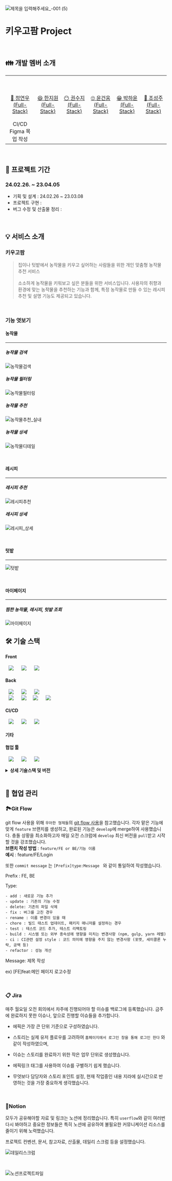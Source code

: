![제목을 입력해주세요_-001 (5)](https://github.com/Yeonwoo27/java-bridge/assets/161433883/d11be04e-d26c-4ce7-a390-604cc4126a40)

# 키우고팜 Project

<br>

## 👪 개발 멤버 소개

<table> <tr> <td height="140px" align="center"> <a href="https://github.com/dolpongg"> <br><br> 👑 정연우 <br>(Full-Stack) </a> <br></td> <td height="140px" align="center"> <a href="https://github.com/xswaqz">  <br><br> 😆 한지원 <br>(Full-Stack) </a> <br></td> <td height="140px" align="center"> <a href="https://github.com/mickeyshoes"> <br><br> 😶 권수지 <br>(Full-Stack) </a> <br></td> <td height="140px" align="center"> <a href="https://github.com/YongjaeKwon"><br><br> 🙄 윤건웅 <br>(Full-Stack) </a> <br></td> <td height="140px" align="center"> <a href="https://github.com/moxnox63">  <br><br> 😁 박하윤 <br>(Full-Stack) </a> <br></td> <td height="140px" align="center"> <a href="https://github.com/HanKyeon"> <br><br> 🙂 조성주 <br>(Full-Stack) </a> <br></td> </tr> 
<tr> 
<td align="center">CI/CD<br>Figma 목업 작성</td>
<td align="center"></td> 
<td align="center"></td>
<td align="center"></td>
<td align="center"></td>
<td align="center"></td>
</tr> </table>

<br />

## 📆 프로젝트 기간 

### 24.02.26. ~ 23.04.05

- 기획 및 설계 : 24.02.26 ~ 23.03.08
- 프로젝트 구현 : 
- 버그 수정 및 산출물 정리 :

<br />


## 💡 서비스 소개

### 키우고팜

>집이나 텃밭에서 농작물을 키우고 싶어하는 사람들을 위한 개인 맞춤형 농작물 추천 서비스
 <br /><br />소소하게 농작물을 키워보고 싶은 분들을 위한 서비스입니다. 사용자의 취향과 환경에 맞는 농작물을 추천하는 기능과 함께, 특정 농작물로 만들 수 있는 레시피 추천 및 설명 기능도 제공되고 있습니다.

<br/>

### 기능 엿보기

#### 농작물

<hr>

##### 농작물 검색

![농작물검색](/uploads/c1c2176f553e9e264f36c9f4a765f6c0/농작물검색.gif)

##### 농작물 필터링

![농작물필터링](/uploads/5697bc32735567f048e08a440fbcf879/농작물필터링.gif)

##### 농작물 추천

![농작물추천_실내](/uploads/89e3e9cb37d7a591623f0a2daee1ad0e/농작물추천_실내.gif)

##### 농작물 상세

![농작물디테일](/uploads/e3049133c18e0451079e92e289294940/농작물디테일.gif)

<br>

####  레시피

<hr>

##### 레시피 추천

![레시피추천](/uploads/afb6c8d770c4b34355b696e6e06ae2c0/레시피추천.gif)

##### 레시피 상세

![레시피_상세](/uploads/bb456eed41d9d94b6de08b8aae99315f/레시피_상세.gif)

<br>

####  텃밭

<hr>

![텃밭](/uploads/5b0ee2f9217c61bd6bd750747ff68a16/텃밭.gif)

<br>

#### 마이페이지
<hr>

##### 찜한 농작물, 레시피, 텃밭 조회

![마이페이지](/uploads/e98c5184e7be104202515c2175b1d1c6/마이페이지.gif)







## 🛠️ 기술 스택

#### Front

  <img src="https://img.shields.io/badge/Vue.js-35495E?style=for-the-badge&logo=vuedotjs&logoColor=4FC08D" style="height : auto; margin-left : 10px; margin-right : 10px;"/> <img src="https://img.shields.io/badge/Tailwind-06B6D4?style=for-the-badge&logo=Tailwind%20CSS&logoColor=white" style="height : auto; margin-left : 10px; margin-right : 10px;"/>  <img src="https://img.shields.io/badge/Axios-5A29E4?style=for-the-badge&logo=Axios&logoColor=white" style="height : auto; margin-left : 10px; margin-right : 10px;"/> 

#### Back

<img src="https://img.shields.io/badge/Java-007396?style=for-the-badge&logo=Java&logoColor=#007396" style="height : auto; margin-left : 10px; margin-right : 10px;"/> <img src="https://img.shields.io/badge/Spring Boot-6DB33F?style=for-the-badge&logo=Spring Boot&logoColor=white" style="height : auto; margin-left : 10px; margin-right : 10px;"/> <img src="https://img.shields.io/badge/JSON Web Tokens-000000?style=for-the-badge&logo=JSON Web Tokens&logoColor=white" style="height : auto; margin-left : 10px; margin-right : 10px;"/> <br/> <img src="https://img.shields.io/badge/MySQL-4479A1?style=for-the-badge&logo=mysql&logoColor=white" style="height : auto; margin-left : 10px; margin-right : 10px;"/> <img src="https://img.shields.io/badge/OAuth2-2496ED?style=for-the-badge&logo=OAuth2&logoColor=white" style="height : auto; margin-left : 10px; margin-right : 10px;"/><img src="https://img.shields.io/badge/Django-092E20?style=for-the-badge&logo=django&logoColor=green" style="height : auto; margin-left : 10px; margin-right : 10px;"/> <img src="https://img.shields.io/badge/Gradle-02303A?style=for-the-badge&logo=Gradle&logoColor=white" style="height : auto; margin-left : 10px; margin-right : 10px;"/>

#### CI/CD

<img src="https://img.shields.io/badge/Nginx-009639?style=for-the-badge&logo=NGINX&logoColor=white" style="height : auto; margin-left : 10px; margin-right : 10px;"/> <img src="https://img.shields.io/badge/Docker-2496ED?style=for-the-badge&logo=Docker&logoColor=white" style="height : auto; margin-left : 10px; margin-right : 10px;"/> <img src="https://img.shields.io/badge/Jenkins-D24939?style=for-the-badge&logo=Jenkins&logoColor=white" style="height : auto; margin-left : 10px; margin-right : 10px;"/>

#### 기타


#### 협업 툴

<img src="https://img.shields.io/badge/Jira-0052CC?style=for-the-badge&logo=Jira&logoColor=white" style="height : auto; margin-left : 10px; margin-right : 10px;"/> <img src="https://img.shields.io/badge/GitLab-FC6D26?style=for-the-badge&logo=GitLab&logoColor=white" style="height : auto; margin-left : 10px; margin-right : 10px;"/> <img src="https://img.shields.io/badge/Mattermost-0058CC?style=for-the-badge&logo=Mattermost&logoColor=white" style="height : auto; margin-left : 10px; margin-right : 10px;"/>

<details><summary> <b> 상세 기술스택 및 버전</b> </summary>

| 구분     | 기술스택           | 상세내용                  | 버전              |
| -------- | ------------------ | ------------------------- | ----------------- |
| 공통     | Gitlab             | 형상관리                  | \-                |
|          | Jira               | 이슈관리                  | \-                |
|          | Mattermost, Notion | 커뮤니케이션              | \-                |
| BackEnd  | MySQL              | DBMS                      | 8.0.36           |
|          | Java               | OpenJDK                   |17         |
|          | Spring Boot        | Java Server Framework     | 3.2.3            |
|          | JPA                |                           | \-                |
|          | IntelliJ           | IDE                       | \-                |
|          | Django           |                        | \-                |
|          | OAuth2             |                           |\-            |
|          | Gradle             | Build                     | 7.6.1             |
| FrontEnd | Vue.js           | 프론트 프레임워크         | 3.4.21           |
|          | Tailwind           | CSS 라이브러리            |3.4.1           |
|          | axios              | API 통신 라이브러리       | 1.6.7             |
|          | IDE                | Visual Studio Code        | \-          |
| Server   | AWS EC2            | Server                    | \-                |
|          | Nginx              |                           |1.24.0       |
|          | Docker             |                           |\-            |

</details>

<br />



## 👥 협업 관리

### 🏞Git Flow

git flow 사용을 위해 `우아한 형제들`의 [git flow 사용](https://techblog.woowahan.com/2553/)을 참고했습니다. 각자 맡은 기능에 맞게 `feature` 브랜치를 생성하고, 완료된 기능은 `develop`에 merge하여 사용했습니다. 충돌 상황을 최소화하고자 매일 오전 스크럼에 `develop` 최신 버전을 `pull`받고 시작할 것을 강조했습니다.<br/>
**브랜치 작성 방법** : `feature/FE or BE/기능 이름`<br/>
**예시** : feature/FE/Login

또한 `commit message` 는 `[Prefix]type:Message ` 와 같이 통일하여 작성했습니다.

Prefix : FE, BE

Type:
```update : 기존의 기능 수정
- add : 새로운 기능 추가
- update : 기존의 기능 수정
- delete: 기존의 파일 삭제
- fix : 버그를 고친 경우
- rename : 이름 변경이 있을 때
- chore : 빌드 태스트 업데이트, 패키지 매니저를 설정하는 경우
- test : 테스트 코드 추가, 테스트 리팩토링
- build : 시스템 또는 외부 종속성에 영향을 미치는 변경사항 (npm, gulp, yarn 레벨)
- ci : CI관련 설정 style : 코드 의미에 영향을 주지 않는 변경사항 (포맷, 세미콜론 누락, 공백 등)
- refactor : 성능 개선
```

Message: 제목 작성

ex) [FE]feat:메인 페이지 로고수정

<br/>

### 📋 Jira

매주 월요일 오전 회의에서 차주에 진행되어야 할 이슈를 백로그에 등록했습니다. 금주에 완료하지 못한 이슈나, 앞으로 진행할 이슈들을 추가합니다.

- 에픽은 가장 큰 단위 기준으로 구성하였습니다.

- 스토리는 실제 유저 플로우를 고려하여 `홈페이지에서 로그인 창을 통해 로그인 한다` 와 같이 작성하였으며,

- 이슈는 스토리를 완료하기 위한 작은 업무 단위로 생성했습니다.
- 에픽링크 태그를 사용하여 이슈를 구별하기 쉽게 했습니다.
- 무엇보다 담당자와 스토리 포인트 설정, 현재 작업중인 내용 지라에 실시간으로 반영하는 것을 가장 중요하게 생각했습니다.

<br/>


### 📝Notion

모두가 공유해야할 자료 및 링크는 노션에 정리했습니다. 특히 `userflow`와 같이 여러번 다시 봐야하고 중요한 정보들은 특히 노션에 공유하여 불필요한 커뮤니케이션 리소스를 줄이기 위해 노력했습니다.

프로젝트 컨벤션, 문서, 참고자료, 산출물, 데일리 스크럼 등을 설정했습니다.

![데일리스크럼](./exec/assets/notion_daily_scrum.PNG)

<br/>

![노션프로젝트파일](./exec/assets/notion_project_files.PNG)

<br/>


<br />
